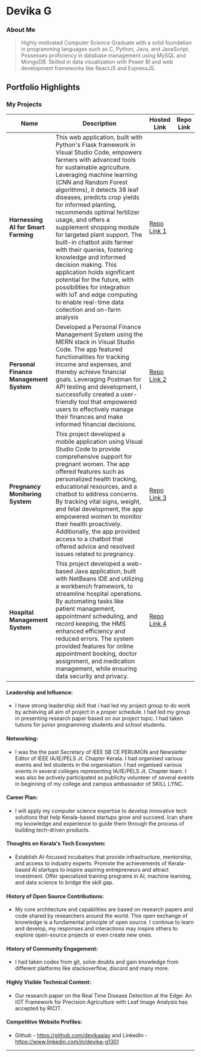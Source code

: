 # Devika G

### About Me

>Highly motivated Computer Science Graduate with a solid foundation in programming languages such as C, Python, Java, and JavaScript. Possesses proficiency in database management using MySQL and MongoDB. Skilled in data visualization with Power BI and web development frameworks like ReactJS and ExpressJS.


## Portfolio Highlights

### My Projects

| Name                | Description                                                                | Hosted Link                              | Repo Link                   
|---------------------|---------------------------------------------------------------------------|------------------------------------------|----------------------------------------------------------------|                                   
| **Harnessing AI for Smart Farming**  | This web application, built with Python's Flask framework in Visual Studio Code, empowers farmers with advanced tools for sustainable agriculture. Leveraging machine learning (CNN and Random Forest algorithms), it detects 38 leaf diseases, predicts crop yields for informed planting, recommends optimal fertilizer usage, and offers a supplement shopping module for targeted plant support. The built-in chatbot aids farmer with their queries, fostering knowledge and informed decision making. This application holds significant potential for the future, with possibilities for integration with IoT and edge computing to enable real-time data collection and on-farm analysis                                           | [Repo Link 1](https://github.com/username/project1)             
| **Personal Finance Management System**  | Developed a Personal Finance Management System using the MERN stack in Visual Studio Code. The app featured functionalities for tracking income and expenses, and thereby achieve financial goals. Leveraging Postman for API testing and development, I successfully created a user-friendly tool that empowered users to effectively manage their finances and make informed financial decisions.                                                | [Repo Link 2](https://github.com/devikaajay/Personal-Finance-Management)          |
**Pregnancy Monitoring System**  | This project developed a mobile application using Visual Studio Code to provide comprehensive support for pregnant women. The app offered features such as personalized health tracking, educational resources, and a chatbot to address concerns. By tracking vital signs, weight, and fetal development, the app empowered women to monitor their health proactively. Additionally, the app provided access to a chatbot that offered advice and resolved issues related to pregnancy.                                            | [Repo Link 3](https://github.com/username/project3)             |
**Hospital Management System**  | This project developed a web-based Java application, built with NetBeans IDE and utilizing a workbench framework, to streamline hospital operations. By automating tasks like patient management, appointment scheduling, and record keeping, the HMS enhanced efficiency and reduced errors. The system provided features for online appointment booking, doctor assignment, and medication management, while ensuring data security and privacy.                                  | [Repo Link 4](https://github.com/username/project4)   |

#### Leadership and Influence:

- I have strong leadership skill that i had led my project group to do work by achieving all aim  of project in a proper schedule. I had led my group in presenting research paper based on our project topic. I had taken tutions for junior programming students and school students.

#### Networking:

- I was the the past Secretary of IEEE SB CE PERUMON and Newsletter Editor of IEEE IA/IE/PELS Jt. Chapter Kerala. I had organised various events and led students in the organisation. I had organised various events in several colleges representing IA/IE/PELS Jt. Chapter team. I was also be actively participated as publicity volunteer of several events in beginning of my college and campus ambassador of SKILL LYNC.

#### Career Plan:

- I will apply my computer science expertise to develop innovative tech solutions that help Kerala-based startups grow and succeed. Ican share my knowledge and experience to guide them through the process of building tech-driven products.

#### Thoughts on Kerala's Tech Ecosystem:

- Establish AI-focused incubators that provide infrastructure, mentorship, and access to industry experts. Promote the achievements of Kerala-based AI startups to inspire aspiring entrepreneurs and attract investment. Offer specialized training programs in AI, machine learning, and data science to bridge the skill gap.

#### History of Open Source Contributions:

-  My core architecture and capabilities are based on research papers and code shared by researchers around the world. This open exchange of knowledge is a fundamental principle of open source. I continue to learn and develop, my responses and interactions may inspire others to explore open-source projects or even create new ones. 

#### History of Community Engagement:

-  I had taken codes from git, solve doubts and gain knowledge from different platforms like stackoverflow, discord and many more.

#### Highly Visible Technical Content:

- Our research paper on the Real Time Disease Detection at the Edge: An IOT Framework for Precision Agriculture with Leaf Image Analysis has accepted by RICIT.

#### Competitive Website Profiles:

- Github - https://github.com/devikaajay and LinkedIn - https://www.linkedin.com/in/devika-g1301

---
